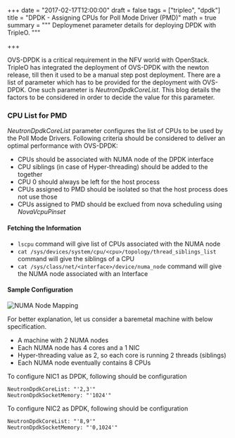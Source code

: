+++
date = "2017-02-17T12:00:00"
draft = false
tags = ["tripleo", "dpdk"]
title = "DPDK - Assigning CPUs for Poll Mode Driver (PMD)"
math = true
summary = """ 
Deploymenet parameter details for deploying DPDK with TripleO.
"""

+++

OVS-DPDK is a critical requirement in the NFV world with OpenStack. TripleO
has integrated the deployment of OVS-DPDK with the newton release, till then
it used to be a manual step post deployment. There are a list of parameter
which has to be provided for the deployment with OVS-DPDK. One such parameter
is *NeutronDpdkCoreList*. This blog details the factors to be considered in
order to decide the value for this parameter.

### CPU List for PMD
*NeutronDpdkCoreList* parameter configures the list of CPUs to be used by the
Poll Mode Drivers. Following criteria should be considered to deliver an
optimal performance with OVS-DPDK:

  * CPUs should be associated with NUMA node of the DPDK interface
  * CPU siblings (in case of Hyper-threading) should be added to the together
  * CPU 0 should always be left for the host process
  * CPUs assigned to PMD should be isolated so that the host process does
    not use those
  * CPUs assigned to PMD should be exclued from nova scheduling using
    *NovaVcpuPinset*

#### Fetching the Information
  * ```lscpu``` command will give list of CPUs associated with the NUMA node
  * ```cat /sys/devices/system/cpu/<cpu>/topology/thread_siblings_list```
    command will give the siblings of a CPU
  * ```cat /sys/class/net/<interface>/device/numa_node``` command will
    give the NUMA node associated with an Interface

#### Sample Configuration

![NUMA Node Mapping](/numa_mapping_for_dpdk_in_tripleo.jpg)

For better explanation, let us consider a baremetal machine with below specification.
  * A machine with 2 NUMA nodes
  * Each NUMA node has 4 cores and a 1 NIC
  * Hyper-threading value as 2, so each core is running 2 threads (siblings)
  * Each NUMA node eventually contains 8 CPUs

To configure NIC1 as DPDK, following should be configuration
```
NeutronDpdkCoreList: "'2,3'"
NeutronDpdkSocketMemory: "'1024'"
```

To configure NIC2 as DPDK, following should be configuration
```
NeutronDpdkCoreList: "'8,9'"
NeutronDpdkSocketMemory: "'0,1024'"
```

